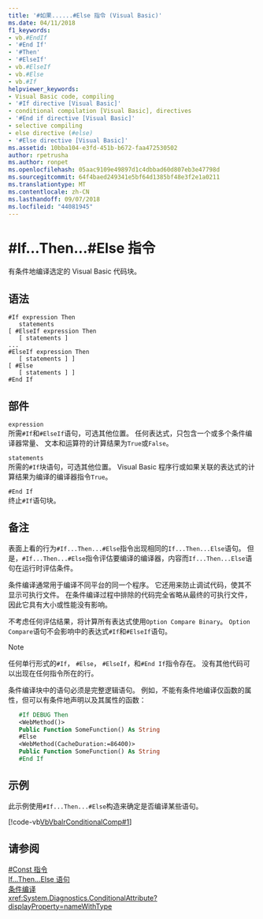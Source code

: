 ```yaml
---
title: '#如果......#Else 指令 (Visual Basic)'
ms.date: 04/11/2018
f1_keywords:
- vb.#EndIf
- '#End If'
- '#Then'
- '#ElseIf'
- vb.#ElseIf
- vb.#Else
- vb.#If
helpviewer_keywords:
- Visual Basic code, compiling
- '#If directive [Visual Basic]'
- conditional compilation [Visual Basic], directives
- '#End if directive [Visual Basic]'
- selective compiling
- else directive (#else)
- '#Else directive [Visual Basic]'
ms.assetid: 10bba104-e3fd-451b-b672-faa472530502
author: rpetrusha
ms.author: ronpet
ms.openlocfilehash: 05aac9109e49897d1c4dbbad60d807eb3e47798d
ms.sourcegitcommit: 64f4baed249341e5bf64d1385bf48e3f2e1a0211
ms.translationtype: MT
ms.contentlocale: zh-CN
ms.lasthandoff: 09/07/2018
ms.locfileid: "44081945"
---
```

# <a name="ifthenelse-directives"></a>#If...Then...#Else 指令
有条件地编译选定的 Visual Basic 代码块。  
  
## <a name="syntax"></a>语法  
  
```  
#If expression Then  
   statements  
[ #ElseIf expression Then  
   [ statements ]  
...  
#ElseIf expression Then  
   [ statements ] ]  
[ #Else  
   [ statements ] ]  
#End If  
```  
  
## <a name="parts"></a>部件  
 `expression`  
 所需`#If`和`#ElseIf`语句，可选其他位置。 任何表达式，只包含一个或多个条件编译器常量、 文本和运算符的计算结果为`True`或`False`。  
  
 `statements`  
 所需的`#If`块语句，可选其他位置。 Visual Basic 程序行或如果关联的表达式的计算结果为编译的编译器指令`True`。  
  
 `#End If`  
 终止`#If`语句块。  
  
## <a name="remarks"></a>备注  
 表面上看的行为`#If...Then...#Else`指令出现相同的`If...Then...Else`语句。 但是，`#If...Then...#Else`指令评估要编译的编译器，内容而`If...Then...Else`语句在运行时评估条件。  
  
 条件编译通常用于编译不同平台的同一个程序。 它还用来防止调试代码，使其不显示可执行文件。 在条件编译过程中排除的代码完全省略从最终的可执行文件，因此它具有大小或性能没有影响。  
  
 不考虑任何评估结果，将计算所有表达式使用`Option Compare Binary`。 `Option Compare`语句不会影响中的表达式`#If`和`#ElseIf`语句。  
  
> [!NOTE]
>  任何单行形式的`#If`， `#Else`， `#ElseIf`，和`#End If`指令存在。 没有其他代码可以出现在任何指令所在的行。 

条件编译块中的语句必须是完整逻辑语句。 例如，不能有条件地编译仅函数的属性，但可以有条件地声明以及其属性的函数：

```vb
   #If DEBUG Then
   <WebMethod()>
   Public Function SomeFunction() As String
   #Else
   <WebMethod(CacheDuration:=86400)>
   Public Function SomeFunction() As String
   #End If
```

## <a name="example"></a>示例
 此示例使用`#If...Then...#Else`构造来确定是否编译某些语句。  
  
 [!code-vb[VbVbalrConditionalComp#1](../../../visual-basic/language-reference/directives/codesnippet/VisualBasic/if-then-else-directives_1.vb)]  
  
## <a name="see-also"></a>请参阅  
[#Const 指令](../../../visual-basic/language-reference/directives/const-directive.md)  
[If...Then...Else 语句](../../../visual-basic/language-reference/statements/if-then-else-statement.md)  
[条件编译](../../../visual-basic/programming-guide/program-structure/conditional-compilation.md)   
<xref:System.Diagnostics.ConditionalAttribute?displayProperty=nameWithType>   


